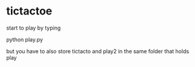 tictactoe
=========

start to play by typing

python play.py

but you have to also store tictacto and play2 in the same folder that holds play

